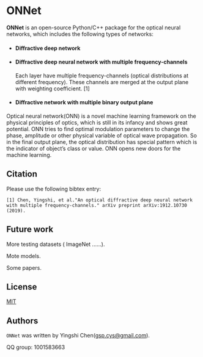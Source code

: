 # ONNet

**ONNet** is an open-source Python/C++ package for the optical neural networks, which includes the following types of networks:

- #### Diffractive deep network

- #### Diffractive deep neural network with multiple frequency-channels

  Each layer have multiple frequency-channels (optical distributions at different frequency). These channels are merged at the output plane with weighting coefficient. [1]

- #### Diffractive network with multiple binary output plane

Optical neural network(ONN) is a novel machine learning framework on the physical principles of optics, which is still in its infancy and shows great potential. ONN tries to find optimal modulation parameters to change the phase, amplitude or other physical variable of optical wave propagation. So in the final output plane, the optical distribution has special pattern which is the indicator of object’s class or value. ONN opens new doors for the machine learning.




## Citation

Please use the following bibtex entry:
```
[1] Chen, Yingshi, et al."An optical diffractive deep neural network with multiple frequency-channels." arXiv preprint arXiv:1912.10730 (2019).
```

## Future work

More testing datasets ( ImageNet ......).

Mote models.

Some papers.

## License

[MIT](./LICENSE)

## Authors

`ONNet` was written by Yingshi Chen(gsp.cys@gmail.com).

QQ group: 1001583663